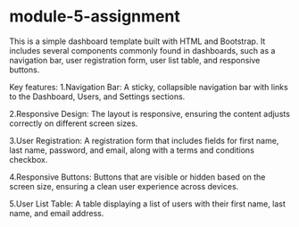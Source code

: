 # module-5-assignment
This is a simple dashboard template built with HTML and Bootstrap. It includes several components commonly found in dashboards, such as a navigation bar, user registration form, user list table, and responsive buttons.

Key features:
1.Navigation Bar: A sticky, collapsible navigation bar with links to the Dashboard, Users, and Settings sections.

2.Responsive Design: The layout is responsive, ensuring the content adjusts correctly on different screen sizes.

3.User Registration: A registration form that includes fields for first name, last name, password, and email, along with a terms and conditions checkbox.

4.Responsive Buttons: Buttons that are visible or hidden based on the screen size, ensuring a clean user experience across devices.

5.User List Table: A table displaying a list of users with their first name, last name, and email address.


